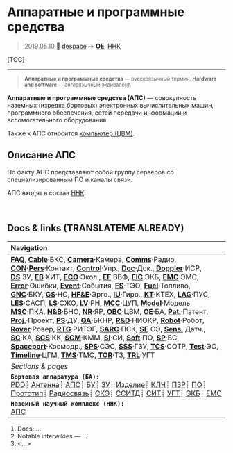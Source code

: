 # Аппаратные и программные средства
> 2019.05.10 [🚀](../index/index.md) [despace](index.md) → **[OE](oe.md)**, [ННК](scs.md)

[TOC]

---

> <small>**Аппаратные и программные средства** — русскоязычный термин. **Hardware and software** — англоязычный эквивалент.</small>

**Аппаратные и программные средства (АПС)** — совокупность наземных (изредка бортовых) электронных вычислительных машин, программного обеспечения, сетей передачи информации и вспомогательного оборудования.

Также к АПС относится [компьютер (ЦВМ)](obc.md).



## Описание АПС
По факту АПС представляют собой группу серверов со специализированным ПО и каналы связи.

АПС входят в состав [ННК](scs.md).



<p style="page-break-after:always"> </p>

## Docs & links (TRANSLATEME ALREADY)
|Navigation|
|:--|
|**[FAQ](faq.md)**, **[Cable](cable.md)**·БКС, **[Camera](cam.md)**·Камера, **[Comms](comms.md)**·Радио, **[CON](contact.md)·[Pers](person.md)**·Контакт, **[Control](control.md)**·Упр., **[Doc](doc.md)**·Док., **[Doppler](doppler.md)**·ИСР, **[DS](ds.md)**·ЗУ, **[EB](eb.md)**·ХИТ, **[ECO](ecology.md)**·Экол., **[EF](ef.md)**·ВВФ, **[ElC](elc.md)**·ЭКБ, **[EMC](emc.md)**·ЭМС, **[Error](error.md)**·Ошибки, **[Event](event.md)**·События, **[FS](fs.md)**·ТЭО, **[Fuel](fuel.md)**·Топливо, **[GNC](gnc.md)**·БКУ, **[GS](scs.md)**·НС, **[HF&E](hfe.md)**·Эрго., **[IU](iu.md)**·Гиро., **[KT](kt.md)**·КТЕХ, **[LAG](lag.md)**·ПУC, **[LES](les.md)**·САСП, **[LS](ls.md)**·СЖО, **[LV](lv.md)**·РН, **[MCC](mcc.md)**·ЦУП, **[Model](model.md)**·Модель, **[MSC](sc.md)**·ПКА, **[N&B](nnb.md)**·БНО, **[NR](nr.md)**·ЯР, **[OBC](obc.md)**·ЦВМ, **[OE](oe.md)**·БА, **[Pat.](патент.md)**·Патент, **[Proj.](project.md)**·Проект, **[PS](ps.md)**·ДУ, **[QA](qa.md)**·БКНР, **[R&D](rnd.md)**·НИОКР, **[Robot](robotics.md)**·Робот, **[Rover](rover.md)**·Ровер, **[RTG](rtg.md)**·РИТЭГ, **[SARC](sarc.md)**·ПСК, **[SE](se.md)**·СЭ, **[Sens.](sensor.md)**·Датч., **[SC](sc.md)**·КА, **[SCS](scs.md)**·КК, **[SGM](sgm.md)**·КММ, **[SI](si.md)**·СИ, **[Soft](soft.md)**·ПО, **[SP](sp.md)**·БС, **[Spaceport](spaceport.md)**·Космодр., **[SPS](sps.md)**·СЭС, **[SSS](sss.md)**·ГЗУ, **[TCS](tcs.md)**·СОТР, **[Test](test.md)**·ЭО, **[Timeline](timeline.md)**·ЦГМ, **[TMS](tms.md)**·ТМС, **[TOR](tor.md)**·ТЗ, **[TRL](trl.md)**·УГТ|
|*Sections & pages*|
|**`Бортовая аппаратура (БА):`**<br> [PDD](pdd.md)┊ [Антенна](antenna.md)┊ [АПС](hns.md)┊ [БУ](sp.md)┊ [ЗУ](ds.md)┊ [Изделие](unit.md)┊ [КЛЧ](clean_lvl.md)┊ [ПЗР](fov.md)┊ [ПО](soft.md)┊ [Прототип](prototype.md)┊ [Радиосвязь](comms.md)┊ [СКЭ](elmsys.md)┊ [ССИТД](tsdcs.md)┊ [СИТ](etedp.md)┊ [УГТ](trl.md)┊ [ЭКБ](elc.md)┊ [EMC](emc.md)|
|**`Наземный научный комплекс (ННК):`**<br> [АПС](hns.md)|

   1. Docs: …
   1. Notable interwikies — …
   1. <…>
